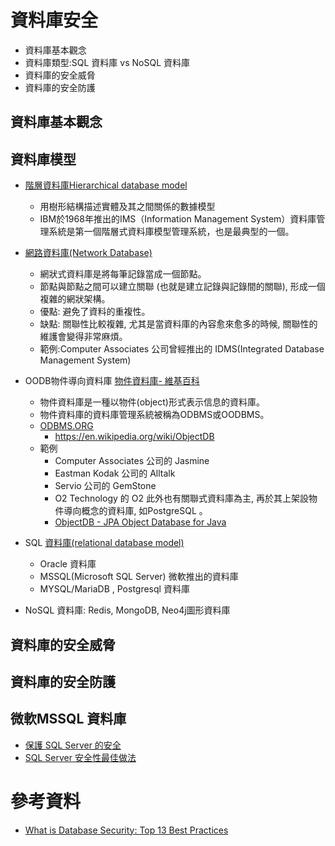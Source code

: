 # 資料庫安全
- 資料庫基本觀念
- 資料庫類型:SQL 資料庫 vs NoSQL  資料庫
- 資料庫的安全威脅
- 資料庫的安全防護

## 資料庫基本觀念
## 資料庫模型
- [階層資料庫Hierarchical database model](https://zh.wikipedia.org/zh-tw/%E5%B1%82%E6%AC%A1%E6%A8%A1%E5%9E%8B)
  - 用樹形結構描述實體及其之間關係的數據模型
  - IBM於1968年推出的IMS（Information Management System）資料庫管理系統是第一個階層式資料庫模型管理系統，也是最典型的一個。 
- [網路資料庫(Network Database)]()
  - 網狀式資料庫是將每筆記錄當成一個節點。
  - 節點與節點之間可以建立關聯 (也就是建立記錄與記錄間的關聯), 形成一個複雜的網狀架構。
  - 優點: 避免了資料的重複性。
  - 缺點: 關聯性比較複雜, 尤其是當資料庫的內容愈來愈多的時候, 關聯性的維護會變得非常麻煩。
  - 範例:Computer Associates 公司曾經推出的 IDMS(Integrated Database Management System)
- OODB物件導向資料庫 [物件資料庫- 維基百科]()
  - 物件資料庫是一種以物件(object)形式表示信息的資料庫。
  - 物件資料庫的資料庫管理系統被稱為ODBMS或OODBMS。
  - [ODBMS.ORG](https://www.odbms.org/)
    - https://en.wikipedia.org/wiki/ObjectDB
  - 範例
    - Computer Associates 公司的 Jasmine
    - Eastman Kodak 公司的 Alltalk
    - Servio 公司的 GemStone
    - O2 Technology 的 O2 
此外也有關聯式資料庫為主, 再於其上架設物件導向概念的資料庫, 如PostgreSQL 。
    - [ObjectDB - JPA Object Database for Java]()

- SQL [資料庫(relational database model)](https://en.wikipedia.org/wiki/Relational_model)
  - Oracle 資料庫
  - MSSQL(Microsoft SQL Server) 微軟推出的資料庫
  - MYSQL/MariaDB , Postgresql 資料庫 
- NoSQL 資料庫: Redis, MongoDB, Neo4j圖形資料庫 
## 資料庫的安全威脅
## 資料庫的安全防護
## 微軟MSSQL 資料庫
- [保護 SQL Server 的安全]()
- [SQL Server 安全性最佳做法](https://learn.microsoft.com/zh-tw/sql/relational-databases/security/sql-server-security-best-practices?view=sql-server-ver16)

# 參考資料
- [What is Database Security: Top 13 Best Practices](https://blog.netwrix.com/what-is-database-security)
